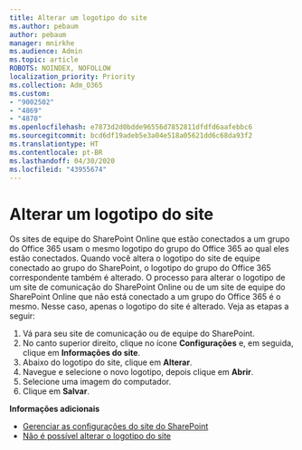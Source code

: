 ```yaml
---
title: Alterar um logotipo do site
ms.author: pebaum
author: pebaum
manager: mnirkhe
ms.audience: Admin
ms.topic: article
ROBOTS: NOINDEX, NOFOLLOW
localization_priority: Priority
ms.collection: Adm_O365
ms.custom:
- "9002502"
- "4869"
- "4870"
ms.openlocfilehash: e7873d2d0bdde96556d7852811dfdfd6aafebbc6
ms.sourcegitcommit: bcd6df19adeb5e3a04e518a05621dd6c68da93f2
ms.translationtype: HT
ms.contentlocale: pt-BR
ms.lasthandoff: 04/30/2020
ms.locfileid: "43955674"
---
```

# <a name="change-site-logo"></a>Alterar um logotipo do site

Os sites de equipe do SharePoint Online que estão conectados a um grupo do Office 365 usam o mesmo logotipo do grupo do Office 365 ao qual eles estão conectados. Quando você altera o logotipo do site de equipe conectado ao grupo do SharePoint, o logotipo do grupo do Office 365 correspondente também é alterado. O processo para alterar o logotipo de um site de comunicação do SharePoint Online ou de um site de equipe do SharePoint Online que não está conectado a um grupo do Office 365 é o mesmo. Nesse caso, apenas o logotipo do site é alterado. Veja as etapas a seguir:

1. Vá para seu site de comunicação ou de equipe do SharePoint.
2. No canto superior direito, clique no ícone **Configurações** e, em seguida, clique em **Informações do site**.
3. Abaixo do logotipo do site, clique em **Alterar**.
4. Navegue e selecione o novo logotipo, depois clique em **Abrir**.
5. Selecione uma imagem do computador.
6. Clique em **Salvar**.

**Informações adicionais**

- [Gerenciar as configurações do site do SharePoint](https://support.office.com/article/manage-your-sharepoint-site-settings-8376034d-d0c7-446e-9178-6ab51c58df42)
- [Não é possível alterar o logotipo do site](https://docs.microsoft.com/sharepoint/troubleshoot/sites/error-when-changing-o365-site-logo)
